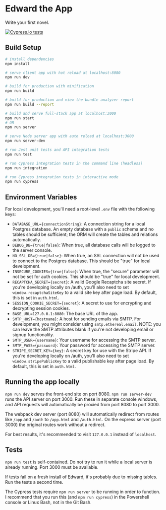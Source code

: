 # Edward the App

Write your first novel.

[![Cypress.io tests](https://img.shields.io/badge/cypress.io-tests-green.svg?style=flat-square)](https://cypress.io)

## Build Setup

``` bash
# install dependencies
npm install

# serve client app with hot reload at localhost:8080
npm run dev

# build for production with minification
npm run build

# build for production and view the bundle analyzer report
npm run build --report

# build and serve full-stack app at localhost:3000
npm run start
# OR
npm run server

# serve Node server app with auto reload at localhost:3000
npm run server-dev

# run Jest unit tests and API integration tests
npm run test

# run Cypress integration tests in the command line (headless)
npm run integration

# run Cypress integration tests in interactive mode
npm run cypress
```

## Environment Variables

For local development, you'll need a root-level `.env` file with the following keys:

- `DATABASE_URL={connectionString}`: A connection string for a local Postgres database. An empty database with a `public` schema and no tables should be sufficient; the ORM will create the tables and relations automatically.
- `DEBUG_DB={true|false}`: When true, all database calls will be logged to the server console.
- `NO_SSL_DB={true|false}`: When true, an SSL connection will not be used to connect to the Postgres database. This should be "true" for local development.
- `INSECURE_COOKIES={true|false}`: When true, the "secure" parameter will not be set for auth cookies. This should be "true" for local development.
- `RECAPTCHA_SECRET={secret}`: A valid Google Recaptcha site secret. If you're developing locally on /auth, you'll also need to set `window.recaptchaSiteKey` to a valid site key after page load. By default, this is set in `auth.html`.
- `SESSION_COOKIE_SECRET={secret}`: A secret to use for encrypting and decrypting session cookies.
- `BASE_URL=127.0.0.1:8080`: The base URL of the app.
- `SMTP_HOST={hostname}`: A host for sending emails via SMTP. For development, you might consider using `smtp.ethereal.email`. NOTE: you can leave the SMTP attributes blank if you're not developing email or signup functionality.
- `SMTP_USER={username}`: Your username for accessing the SMTP server.
- `SMTP_PASS={password}`: Your password for accessing the SMTP server.
- `STRIPE_SECRET_KEY={key}`: A secret key for use with the Stripe API. If you're developing locally on /auth, you'll also need to set `window.stripePublicKey` to a valid publishable key after page load. By default, this is set in `auth.html`.

## Running the app locally

`npm run dev` serves the front-end site on port 8080. `npm run server-dev` runs the API server on port 3000. Run these in separate console windows, and API requests will automatically be proxied from port 8080 to port 3000.

The webpack dev server (port 8080) will automatically redirect from routes like `/app` and `/auth` to `/app.html` and `/auth.html`. On the express server (port 3000) the original routes work without a redirect.

For best results, it's recommended to visit `127.0.0.1` instead of `localhost`.

## Tests

`npm run test` is self-contained. Do not try to run it while a local server is already running. Port 3000 must be available.

If tests fail on a fresh install of Edward, it's probably due to missing tables. Run the tests a second time.

The Cypress tests require `npm run server` to be running in order to function. I recommend that you run this (and `npm run cypress`) in the Powershell console or Linux Bash, not in the Git Bash.
